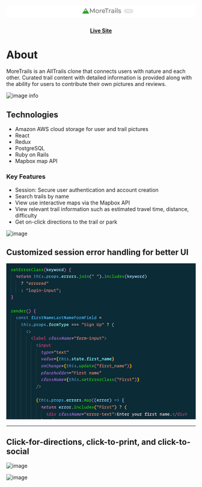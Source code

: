 # <div align="center"> ![Logo](app/assets/images/readme_logo.png)
#### <div align="center">  [Live Site](https://more-trails.herokuapp.com/#/)

# About
MoreTrails is an AllTrails clone that connects users with nature and each other.
Curated trail content with detailed information is provided along with the ability for users to contribute
their own pictures and reviews. 

![image info](https://more-trails-seeds.s3.us-west-1.amazonaws.com/readme_first.gif)
 
 ## Technologies 
 * Amazon AWS cloud storage for user and trail pictures 
 * React 
 * Redux
 * PostgreSQL
 * Ruby on Rails
 * Mapbox map API 

### Key Features 
+ Session: Secure user authentication and account creation
+ Search trails by name
+ View use interactive maps via the Mapbox API
+ View relevant trail information such as estimated travel time, distance, difficulty
+ Get on-click directions to the trail or park 


![image ](https://more-trails-seeds.s3.us-west-1.amazonaws.com/readme01.gif)

## Customized session error handling for better UI 

![image](app/assets/images/codez.png)



---
## Click-for-directions, click-to-print, and click-to-social

![image ](https://more-trails-seeds.s3.us-west-1.amazonaws.com/readme_directions.png)


![image ](https://more-trails-seeds.s3.us-west-1.amazonaws.com/readme_codez2.png)